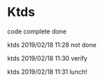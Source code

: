 # Ktds

code complete done

ktds 2019/02/18 11:28 not done

ktds 2019/02/18 11:30 verify

ktds 2019/02/18 11:31 lunch!
